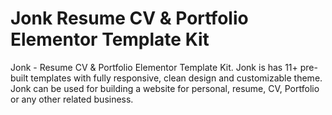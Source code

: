 # Jonk Resume CV & Portfolio Elementor Template Kit
 Jonk - Resume CV & Portfolio Elementor Template Kit. Jonk is has 11+ pre-built templates with fully responsive, clean design and customizable theme. Jonk can be used for building a website for personal, resume, CV, Portfolio or any other related business.
